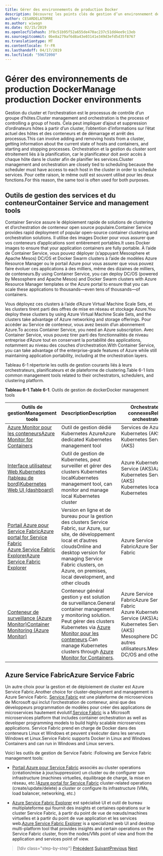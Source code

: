 ```yaml
---
title: Gérer des environnements de production Docker
description: Découvrez les points clés de gestion d’un environnement de production basées sur le conteneur.
author: CESARDELATORRE
ms.author: wiwagn
ms.date: 02/15/2019
ms.openlocfilehash: 3f8c51b95f52a655de470ac237c51dd4ee9c13eb
ms.sourcegitcommit: 0be8a279af6d8a43e03141e349d3efd5d35f8767
ms.translationtype: MT
ms.contentlocale: fr-FR
ms.lasthandoff: 04/17/2019
ms.locfileid: "59672098"
---
```

# <a name="manage-production-docker-environments"></a><span data-ttu-id="7925b-103">Gérer des environnements de production Docker</span><span class="sxs-lookup"><span data-stu-id="7925b-103">Manage production Docker environments</span></span>

<span data-ttu-id="7925b-104">Gestion du cluster et l’orchestration est le processus de contrôle d’un groupe d’hôtes.</span><span class="sxs-lookup"><span data-stu-id="7925b-104">Cluster management and orchestration is the process of controlling a group of hosts.</span></span> <span data-ttu-id="7925b-105">Cela peut impliquer d’ajout et suppression d’ordinateurs hôtes à partir d’un cluster, l’obtention d’informations sur l’état actuel des hôtes et des conteneurs et de démarrage et arrêt des processus.</span><span class="sxs-lookup"><span data-stu-id="7925b-105">This can involve adding and removing hosts from a cluster, getting information about the current state of hosts and containers, and starting and stopping processes.</span></span> <span data-ttu-id="7925b-106">Orchestration et la gestion du cluster sont étroitement liés à la planification, car le planificateur doit avoir accès à chaque hôte dans le cluster afin de planifier les services.</span><span class="sxs-lookup"><span data-stu-id="7925b-106">Cluster management and orchestration are closely tied to scheduling because the scheduler must have access to each host in the cluster in order to schedule services.</span></span> <span data-ttu-id="7925b-107">Pour cette raison, le même outil est souvent utilisé pour les deux fonctions.</span><span class="sxs-lookup"><span data-stu-id="7925b-107">For this reason, the same tool is often used for both purposes.</span></span>

## <a name="container-service-and-management-tools"></a><span data-ttu-id="7925b-108">Outils de gestion des services et du conteneur</span><span class="sxs-lookup"><span data-stu-id="7925b-108">Container Service and management tools</span></span>

<span data-ttu-id="7925b-109">Container Service assure le déploiement rapide de solutions de clustering et d’orchestration de conteneur open source populaire.</span><span class="sxs-lookup"><span data-stu-id="7925b-109">Container Service provides rapid deployment of popular open-source container clustering and orchestration solutions.</span></span> <span data-ttu-id="7925b-110">Il utilise des images Docker pour vous assurer que vos conteneurs d’applications sont entièrement portables.</span><span class="sxs-lookup"><span data-stu-id="7925b-110">It uses Docker images to ensure that your application containers are fully portable.</span></span> <span data-ttu-id="7925b-111">À l’aide de Container Service, vous pouvez déployer (s’appuyant Mesosphere et Apache Mesos) DC/OS et Docker Swarm clusters à l’aide de modèles Azure Resource Manager ou le portail Azure pour vous assurer que vous pouvez faire évoluer ces applications à des milliers, même des dizaines de milliers, de conteneurs.</span><span class="sxs-lookup"><span data-stu-id="7925b-111">By using Container Service, you can deploy DC/OS (powered by Mesosphere and Apache Mesos) and Docker Swarm clusters with Azure Resource Manager templates or the Azure portal to ensure that you can scale these applications to thousands—even tens of thousands—of containers.</span></span>

<span data-ttu-id="7925b-112">Vous déployez ces clusters à l’aide d’Azure Virtual Machine Scale Sets, et les clusters tirent parti des offres de mise en réseau et stockage Azure.</span><span class="sxs-lookup"><span data-stu-id="7925b-112">You deploy these clusters by using Azure Virtual Machine Scale Sets, and the clusters take advantage of Azure networking and storage offerings.</span></span> <span data-ttu-id="7925b-113">Pour accéder au Service de conteneur, vous avez besoin d’un abonnement Azure.</span><span class="sxs-lookup"><span data-stu-id="7925b-113">To access Container Service, you need an Azure subscription.</span></span> <span data-ttu-id="7925b-114">Avec Container Service, vous pouvez tirer parti des fonctionnalités de niveau entreprise d’Azure tout en conservant la portabilité des applications, notamment au niveau des couches d’orchestration.</span><span class="sxs-lookup"><span data-stu-id="7925b-114">With Container Service, you can take advantage of the enterprise-grade features of Azure while still maintaining application portability, including at the orchestration layers.</span></span>

<span data-ttu-id="7925b-115">Tableau 6-1 répertorie les outils de gestion courants liés à leurs orchestrateurs, planificateurs et de plateforme de clustering.</span><span class="sxs-lookup"><span data-stu-id="7925b-115">Table 6-1 lists common management tools related to their orchestrators, schedulers, and clustering platform.</span></span>

<span data-ttu-id="7925b-116">**Tableau 6-1**.</span><span class="sxs-lookup"><span data-stu-id="7925b-116">**Table 6-1**.</span></span> <span data-ttu-id="7925b-117">Outils de gestion de docker</span><span class="sxs-lookup"><span data-stu-id="7925b-117">Docker management tools</span></span>

| <span data-ttu-id="7925b-118">Outils de gestion</span><span class="sxs-lookup"><span data-stu-id="7925b-118">Management tools</span></span> | <span data-ttu-id="7925b-119">Description</span><span class="sxs-lookup"><span data-stu-id="7925b-119">Description</span></span> | <span data-ttu-id="7925b-120">Orchestrateurs connexes</span><span class="sxs-lookup"><span data-stu-id="7925b-120">Related orchestrators</span></span> |
|------------------|-------------|-----------------------|
| [<span data-ttu-id="7925b-121">Azure Monitor pour les conteneurs</span><span class="sxs-lookup"><span data-stu-id="7925b-121">Azure Monitor for Containers</span></span>](https://docs.microsoft.com/azure/monitoring/monitoring-container-insights-overview) | <span data-ttu-id="7925b-122">Outil de gestion dédié Kubernetes Azure</span><span class="sxs-lookup"><span data-stu-id="7925b-122">Azure dedicated Kubernetes management tool</span></span> | <span data-ttu-id="7925b-123">Services de Azure Kubernetes (AKS)</span><span class="sxs-lookup"><span data-stu-id="7925b-123">Azure Kubernetes Services (AKS)</span></span> |
| [<span data-ttu-id="7925b-124">Interface utilisateur Web Kubernetes (tableau de bord)</span><span class="sxs-lookup"><span data-stu-id="7925b-124">Kubernetes Web UI (dashboard)</span></span>](https://kubernetes.io/docs/tasks/access-application-cluster/web-ui-dashboard/) | <span data-ttu-id="7925b-125">Outil de gestion de Kubernetes, peut surveiller et gérer des clusters Kubernetes local</span><span class="sxs-lookup"><span data-stu-id="7925b-125">Kubernetes management tool, can monitor and manage local Kubernetes cluster</span></span> | <span data-ttu-id="7925b-126">Azure Kubernetes Service (AKS)</span><span class="sxs-lookup"><span data-stu-id="7925b-126">Azure Kubernetes Service (AKS)</span></span><br/><span data-ttu-id="7925b-127">Kubernetes local</span><span class="sxs-lookup"><span data-stu-id="7925b-127">Local Kubernetes</span></span> |
| [<span data-ttu-id="7925b-128">Portail Azure pour Service Fabric</span><span class="sxs-lookup"><span data-stu-id="7925b-128">Azure portal for Service Fabric</span></span>](https://docs.microsoft.com/azure/service-fabric/service-fabric-cluster-creation-via-portal)<br/>[<span data-ttu-id="7925b-129">Azure Service Fabric Explorer</span><span class="sxs-lookup"><span data-stu-id="7925b-129">Azure Service Fabric Explorer</span></span>](https://docs.microsoft.com/azure/service-fabric/service-fabric-visualizing-your-cluster) | <span data-ttu-id="7925b-130">Version en ligne et de bureau pour la gestion des clusters Service Fabric, sur Azure, sur site, de développement local et d’autres clouds</span><span class="sxs-lookup"><span data-stu-id="7925b-130">Online and desktop version for managing Service Fabric clusters, on Azure, on premises, local development, and other clouds</span></span> | <span data-ttu-id="7925b-131">Azure Service Fabric</span><span class="sxs-lookup"><span data-stu-id="7925b-131">Azure Service Fabric</span></span> |
| [<span data-ttu-id="7925b-132">Conteneur de surveillance (Azure Monitor)</span><span class="sxs-lookup"><span data-stu-id="7925b-132">Container Monitoring (Azure Monitor)</span></span>](https://docs.microsoft.com/azure/azure-monitor/insights/containers) | <span data-ttu-id="7925b-133">Conteneur général gestion y est solution de surveillance.</span><span class="sxs-lookup"><span data-stu-id="7925b-133">General container management y monitoring solution.</span></span> <span data-ttu-id="7925b-134">Peut gérer des clusters Kubernetes via [Azure Monitor pour les conteneurs](https://docs.microsoft.com/azure/monitoring/monitoring-container-insights-overview).</span><span class="sxs-lookup"><span data-stu-id="7925b-134">Can manage Kubernetes clusters through [Azure Monitor for Containers](https://docs.microsoft.com/azure/monitoring/monitoring-container-insights-overview).</span></span> | <span data-ttu-id="7925b-135">Azure Service Fabric</span><span class="sxs-lookup"><span data-stu-id="7925b-135">Azure Service Fabric</span></span><br/><span data-ttu-id="7925b-136">Azure Kubernetes Service (AKS)</span><span class="sxs-lookup"><span data-stu-id="7925b-136">Azure Kubernetes Service (AKS)</span></span><br/><span data-ttu-id="7925b-137">Mesosphere DC/OS et autres utilisateurs.</span><span class="sxs-lookup"><span data-stu-id="7925b-137">Mesosphere DC/OS and others.</span></span> |

## <a name="azure-service-fabric"></a><span data-ttu-id="7925b-138">Azure Service Fabric</span><span class="sxs-lookup"><span data-stu-id="7925b-138">Azure Service Fabric</span></span>

<span data-ttu-id="7925b-139">Un autre choix pour la gestion et de déploiement de cluster est Azure Service Fabric.</span><span class="sxs-lookup"><span data-stu-id="7925b-139">Another choice for cluster-deployment and management is Azure Service Fabric.</span></span> <span data-ttu-id="7925b-140">[Service Fabric](https://azure.microsoft.com/services/service-fabric/) est une plateforme de microservices de Microsoft qui inclut l’orchestration de conteneur, ainsi que des développeurs programmation de modèles pour créer des applications de microservices hautement évolutif.</span><span class="sxs-lookup"><span data-stu-id="7925b-140">[Service Fabric](https://azure.microsoft.com/services/service-fabric/) is a Microsoft microservices platform that includes container orchestration as well as developer programming models to build highly scalable microservices applications.</span></span> <span data-ttu-id="7925b-141">Service Fabric prend en charge de Docker dans des conteneurs Linux et Windows et peuvent s’exécuter dans les serveurs Windows et Linux.</span><span class="sxs-lookup"><span data-stu-id="7925b-141">Service Fabric supports Docker in Linux and Windows Containers and can run in Windows and Linux servers.</span></span>

<span data-ttu-id="7925b-142">Voici les outils de gestion de Service Fabric :</span><span class="sxs-lookup"><span data-stu-id="7925b-142">Following are Service Fabric management tools:</span></span>

- <span data-ttu-id="7925b-143">[Portail Azure pour Service Fabric](https://docs.microsoft.com/azure/service-fabric/service-fabric-cluster-creation-via-portal) associés au cluster operations (création/mise à jour/suppression) un cluster ou de configurer son infrastructure (machines virtuelles, équilibrage de charge, la mise en réseau, etc.)</span><span class="sxs-lookup"><span data-stu-id="7925b-143">[Azure portal for Service Fabric](https://docs.microsoft.com/azure/service-fabric/service-fabric-cluster-creation-via-portal) cluster-related operations (create/update/delete) a cluster or configure its infrastructure (VMs, load balancer, networking, etc.)</span></span>

- <span data-ttu-id="7925b-144">[Azure Service Fabric Explorer](https://docs.microsoft.com/azure/service-fabric/service-fabric-visualizing-your-cluster) est spécialisé UI et outil de bureau multiplateforme qui fournit des insights et certaines opérations sur le cluster Service Fabric, à partir du point de vue de nœuds/machines virtuelles et à partir du point de vue application et les services web.</span><span class="sxs-lookup"><span data-stu-id="7925b-144">[Azure Service Fabric Explorer](https://docs.microsoft.com/azure/service-fabric/service-fabric-visualizing-your-cluster) is a specialized web UI and desktop multi-platform tool that provides insights and certain operations on the Service Fabric cluster, from the nodes/VMs point of view and from the application and services point of view.</span></span>

>[!div class="step-by-step"]
><span data-ttu-id="7925b-145">[Précédent](run-microservices-based-applications-in-production.md)
>[Suivant](monitor-containerized-application-services.md)</span><span class="sxs-lookup"><span data-stu-id="7925b-145">[Previous](run-microservices-based-applications-in-production.md)
[Next](monitor-containerized-application-services.md)</span></span>
